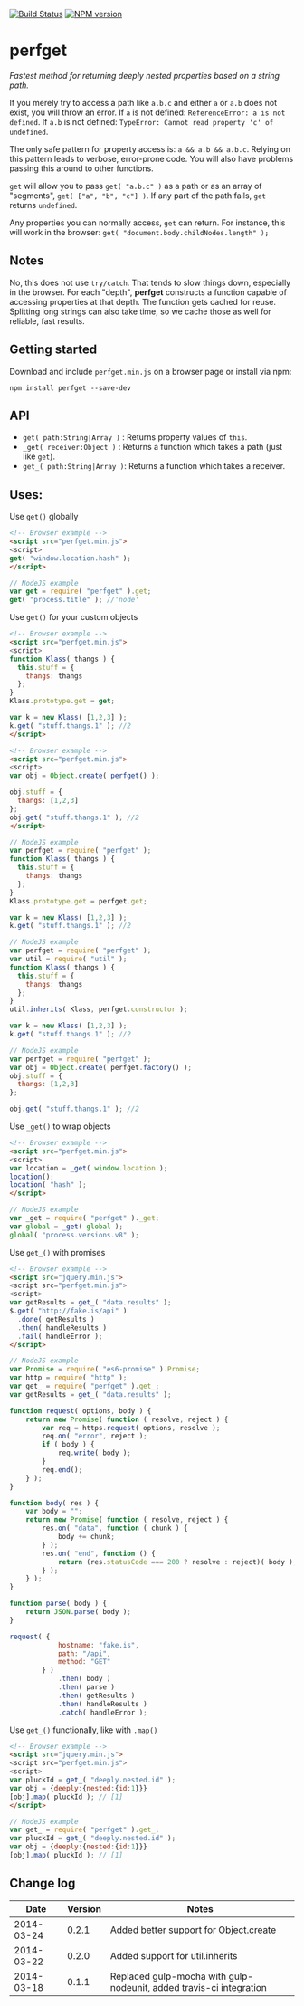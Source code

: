 [![Build Status](https://travis-ci.org/AutoSponge/perfget.png?branch=master)](https://travis-ci.org/AutoSponge/perfget)
[![NPM version](https://badge.fury.io/js/perfget.png)](http://badge.fury.io/js/perfget)

perfget
=======

*Fastest method for returning deeply nested properties based on a string path.*

If you merely try to access a path like `a.b.c` and either `a` or `a.b` does not exist,
you will throw an error.  If `a` is not defined: `ReferenceError: a is not defined`.
If `a.b` is not defined: `TypeError: Cannot read property 'c' of undefined`.

The only safe pattern for property access is: `a && a.b && a.b.c`.  Relying on this
pattern leads to verbose, error-prone code.  You will also have problems passing
this around to other functions.

`get` will allow you to pass `get( "a.b.c" )` as a path or as an array of "segments",
`get( ["a", "b", "c"] )`.  If any part of the path fails, `get` returns `undefined`.

Any properties you can normally access, `get` can return.  For instance, this will work
in the browser: `get( "document.body.childNodes.length" );`

## Notes

No, this does not use `try/catch`.  That tends to slow things down, especially in the
browser.  For each "depth", **perfget** constructs a function capable of accessing
properties at that depth.  The function gets cached for reuse.  Splitting long strings
can also take time, so we cache those as well for reliable, fast results.

## Getting started

Download and include `perfget.min.js` on a browser page or install via npm:

`npm install perfget --save-dev`

## API

- `get( path:String|Array )` : Returns property values of `this`.
- `_get( receiver:Object )`  : Returns a function which takes a path (just like `get`).
- `get_( path:String|Array )`: Returns a function which takes a receiver.

## Uses:

Use `get()` globally

```html
<!-- Browser example -->
<script src="perfget.min.js">
<script>
get( "window.location.hash" );
</script>
```

```javascript
// NodeJS example
var get = require( "perfget" ).get;
get( "process.title" ); //'node'
```

Use `get()` for your custom objects

```html
<!-- Browser example -->
<script src="perfget.min.js">
<script>
function Klass( thangs ) {
  this.stuff = {
    thangs: thangs
  };
}
Klass.prototype.get = get;

var k = new Klass( [1,2,3] );
k.get( "stuff.thangs.1" ); //2
</script>
```

```html
<!-- Browser example -->
<script src="perfget.min.js">
<script>
var obj = Object.create( perfget() );

obj.stuff = {
  thangs: [1,2,3]
};
obj.get( "stuff.thangs.1" ); //2
</script>
```

```javascript
// NodeJS example
var perfget = require( "perfget" );
function Klass( thangs ) {
  this.stuff = {
    thangs: thangs
  };
}
Klass.prototype.get = perfget.get;

var k = new Klass( [1,2,3] );
k.get( "stuff.thangs.1" ); //2
```

```javascript
// NodeJS example
var perfget = require( "perfget" );
var util = require( "util" );
function Klass( thangs ) {
  this.stuff = {
    thangs: thangs
  };
}
util.inherits( Klass, perfget.constructor );

var k = new Klass( [1,2,3] );
k.get( "stuff.thangs.1" ); //2
```

```javascript
// NodeJS example
var perfget = require( "perfget" );
var obj = Object.create( perfget.factory() );
obj.stuff = {
  thangs: [1,2,3]
};

obj.get( "stuff.thangs.1" ); //2
```

Use `_get()` to wrap objects

```html
<!-- Browser example -->
<script src="perfget.min.js">
<script>
var location = _get( window.location );
location();
location( "hash" );
</script>
```

```javascript
// NodeJS example
var _get = require( "perfget" )._get;
var global = _get( global );
global( "process.versions.v8" );
```

Use `get_()` with promises

```html
<!-- Browser example -->
<script src="jquery.min.js">
<script src="perfget.min.js">
<script>
var getResults = get_( "data.results" );
$.get( "http://fake.is/api" )
  .done( getResults )
  .then( handleResults )
  .fail( handleError );
</script>
```
```javascript
// NodeJS example
var Promise = require( "es6-promise" ).Promise;
var http = require( "http" );
var get_ = require( "perfget" ).get_;
var getResults = get_( "data.results" );

function request( options, body ) {
    return new Promise( function ( resolve, reject ) {
        var req = https.request( options, resolve );
        req.on( "error", reject );
        if ( body ) {
            req.write( body );
        }
        req.end();
    } );
}

function body( res ) {
    var body = "";
    return new Promise( function ( resolve, reject ) {
        res.on( "data", function ( chunk ) {
            body += chunk;
        } );
        res.on( "end", function () {
            return (res.statusCode === 200 ? resolve : reject)( body );
        } );
    } );
}

function parse( body ) {
    return JSON.parse( body );
}

request( {
            hostname: "fake.is",
            path: "/api",
            method: "GET"
        } )
            .then( body )
            .then( parse )
            .then( getResults )
            .then( handleResults )
            .catch( handleError );

```

Use `get_()` functionally, like with `.map()`

```html
<!-- Browser example -->
<script src="jquery.min.js">
<script src="perfget.min.js">
<script>
var pluckId = get_( "deeply.nested.id" );
var obj = {deeply:{nested:{id:1}}}
[obj].map( pluckId ); // [1]
</script>
```

```javascript
// NodeJS example
var get_ = require( "perfget" ).get_;
var pluckId = get_( "deeply.nested.id" );
var obj = {deeply:{nested:{id:1}}}
[obj].map( pluckId ); // [1]
```

## Change log

Date       | Version  | Notes
--- | --- | ---
2014-03-24 | 0.2.1 | Added better support for Object.create
2014-03-22 | 0.2.0 | Added support for util.inherits
2014-03-18 | 0.1.1 | Replaced gulp-mocha with gulp-nodeunit, added travis-ci integration